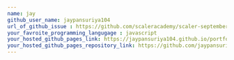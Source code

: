 ```yaml
---
name: jay
github_user_name: jaypansuriya104
url_of_github_issue : https://github.com/scaleracademy/scaler-september-open-source-challenge/issues/246#issue-1358818857
your_favroite_programming_langugage : javascript
your_hosted_github_pages_link: https://jaypansuriya104.github.io/portfolio/
your_hosted_github_pages_repository_link: https://github.com/jaypansuriya104/portfolio
---
```

